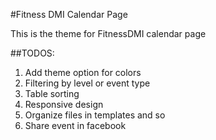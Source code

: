 #Fitness DMI Calendar Page

This is the theme for FitnessDMI calendar page

##TODOS:
1. Add theme option for colors
1. Filtering by level or event type
1. Table sorting
1. Responsive design
1. Organize files in templates and so
1. Share event in facebook